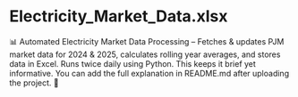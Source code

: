 # Electricity_Market_Data.xlsx
📊 Automated Electricity Market Data Processing – Fetches &amp; updates PJM market data for 2024 &amp; 2025, calculates rolling year averages, and stores data in Excel. Runs twice daily using Python.  This keeps it brief yet informative. You can add the full explanation in README.md after uploading the project. 🚀
